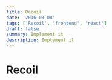 ```yaml
---
title: Recoil
date: '2016-03-08'
tags: ['Recoil', 'frontend', 'react']
draft: false
summary: Implement it
description: Implement it
---
```


# Recoil



